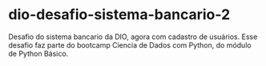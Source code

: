 # dio-desafio-sistema-bancario-2
Desafio do sistema bancario da DIO, agora com cadastro de usuários. Esse desafio faz parte do bootcamp Ciencia de Dados com Python, do módulo de Python Básico.
